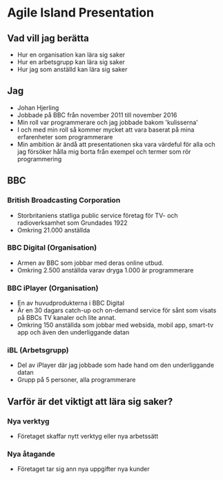 # Agile Island Presentation

## Vad vill jag berätta
- Hur en organisation kan lära sig saker
- Hur en arbetsgrupp kan lära sig saker
- Hur jag som anställd kan lära sig saker

## Jag
- Johan Hjerling
- Jobbade på BBC från november 2011 till november 2016
- Min roll var programmerare och jag jobbade bakom 'kulisserna'
 - I och med min roll så kommer mycket att vara baserat på mina erfarenheter som programmerare
 - Min ambition är ändå att presentationen ska vara värdeful för alla och jag försöker hålla mig borta från exempel och termer som rör programmering

## BBC
### British Broadcasting Corporation
 - Storbritaniens statliga public service företag för TV- och radioverksamhet som Grundades 1922
 - Omkring 21.000 anställda

### BBC Digital (Organisation)
 - Armen av BBC som jobbar med deras online utbud.
 - Omkring 2.500 anställda varav dryga 1.000 är programmerare

### BBC iPlayer (Organisation)
 - En av huvudprodukterna i BBC Digital
 - Är en 30 dagars catch-up och on-demand service för sånt som visats på BBCs TV kanaler och lite annat.
 - Omkring 150 anställda som jobbar med websida, mobil app, smart-tv app och även den underliggande datan

### iBL (Arbetsgrupp)
 - Del av iPlayer där jag jobbade som hade hand om den underliggande datan
 - Grupp på 5 personer, alla programmerare

## Varför är det viktigt att lära sig saker?

### Nya verktyg
 - Företaget skaffar nytt verktyg eller nya arbetssätt

### Nya åtagande
 - Företaget tar sig ann nya uppgifter nya kunder
